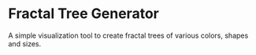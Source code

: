 # Fractal Tree Generator
A simple visualization tool to create fractal trees of various colors, shapes and sizes.

